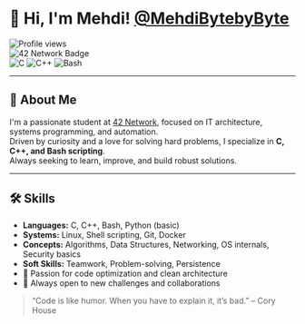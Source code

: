 # 👋 Hi, I'm Mehdi! [@MehdiBytebyByte](https://github.com/MehdiBytebyByte)

![Profile views](https://komarev.com/ghpvc/?username=MehdiBytebyByte&color=blue)  
![42 Network Badge](https://img.shields.io/badge/42-Student-blue)  
![C](https://img.shields.io/badge/C-00599C?logo=c&logoColor=white)
![C++](https://img.shields.io/badge/C++-00599C?logo=c%2B%2B&logoColor=white)
![Bash](https://img.shields.io/badge/Bash-121011?logo=gnu-bash&logoColor=white)

---

## 🚀 About Me

I'm a passionate student at [42 Network](https://42.fr/), focused on IT architecture, systems programming, and automation.  
Driven by curiosity and a love for solving hard problems, I specialize in **C, C++, and Bash scripting**.  
Always seeking to learn, improve, and build robust solutions.

---

## 🛠️ Skills

- **Languages:** C, C++, Bash, Python (basic)
- **Systems:** Linux, Shell scripting, Git, Docker
- **Concepts:** Algorithms, Data Structures, Networking, OS internals, Security basics
- **Soft Skills:** Teamwork, Problem-solving, Persistence
- 🏅 Passion for code optimization and clean architecture
- 🚀 Always open to new challenges and collaborations



> “Code is like humor. When you have to explain it, it’s bad.” – Cory House

